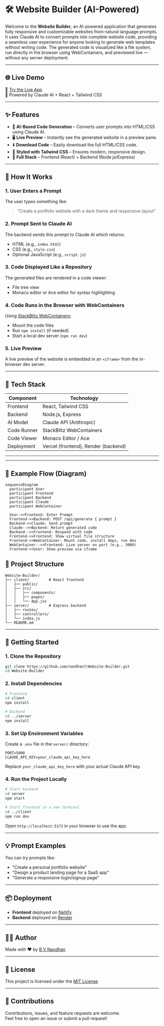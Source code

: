 # 🛠️ Website Builder (AI-Powered)

Welcome to the **Website Builder**, an AI-powered application that generates fully responsive and customizable websites from natural language prompts. It uses Claude AI to convert prompts into complete website code, providing a seamless user experience for anyone looking to generate web templates without writing code. The generated code is visualized like a file system, run directly in the browser using WebContainers, and previewed live — without any server deployment.

---

## 🌐 Live Demo

🚀 [Try the Live App](https://website-builder-seven-tau.vercel.app/)  
🧠 Powered by Claude AI + React + Tailwind CSS

---

## ✨ Features

- 🧠 **AI-Based Code Generation** – Converts user prompts into HTML/CSS using Claude AI.
- 🖥️ **Live Preview** – Instantly see the generated website in a preview pane.
- ⬇️ **Download Code** – Easily download the full HTML/CSS code.
- 🎨 **Styled with Tailwind CSS** – Ensures modern, responsive design.
- 🔧 **Full Stack** – Frontend (React) + Backend (Node.js/Express)

---

## 🧠 How It Works

### 1. User Enters a Prompt
The user types something like:

> "Create a portfolio website with a dark theme and responsive layout"

### 2. Prompt Sent to Claude AI
The backend sends this prompt to Claude AI which returns:
- HTML (e.g., `index.html`)
- CSS (e.g., `style.css`)
- Optional JavaScript (e.g., `script.js`)

### 3. Code Displayed Like a Repository
The generated files are rendered in a code viewer:
- File tree view
- Monaco editor or Ace editor for syntax highlighting

### 4. Code Runs in the Browser with WebContainers
Using [StackBlitz WebContainers](https://webcontainers.io/):
- Mount the code files
- Run `npm install` (if needed)
- Start a local dev server (`npm run dev`)

### 5. Live Preview
A live preview of the website is embedded in an `<iframe>` from the in-browser dev server.

---

## 🧰 Tech Stack

| Component   | Technology            |
|------------|------------------------|
| Frontend   | React, Tailwind CSS    |
| Backend    | Node.js, Express       |
| AI Model   | Claude API (Anthropic) |
| Code Runner| StackBlitz WebContainers |
| Code Viewer| Monaco Editor / Ace    |
| Deployment | Vercel (frontend), Render (backend) |

---

---

## 🧪 Example Flow (Diagram)

```mermaid
sequenceDiagram
  participant User
  participant Frontend
  participant Backend
  participant Claude
  participant WebContainer

  User->>Frontend: Enter Prompt
  Frontend->>Backend: POST /api/generate { prompt }
  Backend->>Claude: Send prompt
  Claude-->>Backend: Return generated code
  Backend-->>Frontend: Respond with code
  Frontend->>Frontend: Show virtual file structure
  Frontend->>WebContainer: Mount code, install deps, run dev
  WebContainer-->>Frontend: Live server on port (e.g., 3000)
  Frontend->>User: Show preview via iframe
```

## 📁 Project Structure

```
Website-Builder/
├── client/         # React frontend
│   ├── public/
│   ├── src/
│   │   ├── components/
│   │   ├── pages/
│   │   └── App.jsx
├── server/         # Express backend
│   ├── routes/
│   ├── controllers/
│   └── index.js
└── README.md
```

---

## 🚀 Getting Started

### 1. Clone the Repository

```bash
git clone https://github.com/nandhan7/Website-Builder.git
cd Website-Builder
```

### 2. Install Dependencies

```bash
# Frontend
cd client
npm install

# Backend
cd ../server
npm install
```

### 3. Set Up Environment Variables

Create a `.env` file in the `server/` directory:

```env
PORT=5000
CLAUDE_API_KEY=your_claude_api_key_here
```

Replace `your_claude_api_key_here` with your actual Claude API key.

### 4. Run the Project Locally

```bash
# Start backend
cd server
npm start

# Start frontend in a new terminal
cd ../client
npm run dev
```

Open `http://localhost:5173` in your browser to use the app.

---

## 💡 Prompt Examples

You can try prompts like:

- "Create a personal portfolio website"
- "Design a product landing page for a SaaS app"
- "Generate a responsive login/signup page"

---

## 📦 Deployment

- **Frontend** deployed on [Netlify](https://netlify.com)
- **Backend** deployed on [Render](https://render.com)

---

## 🧑‍💻 Author

Made with ❤️ by [B V Nandhan](https://github.com/nandhan7)

---

## 🪪 License

This project is licensed under the [MIT License](LICENSE)

---

## 🙌 Contributions

Contributions, issues, and feature requests are welcome.  
Feel free to open an issue or submit a pull request!
